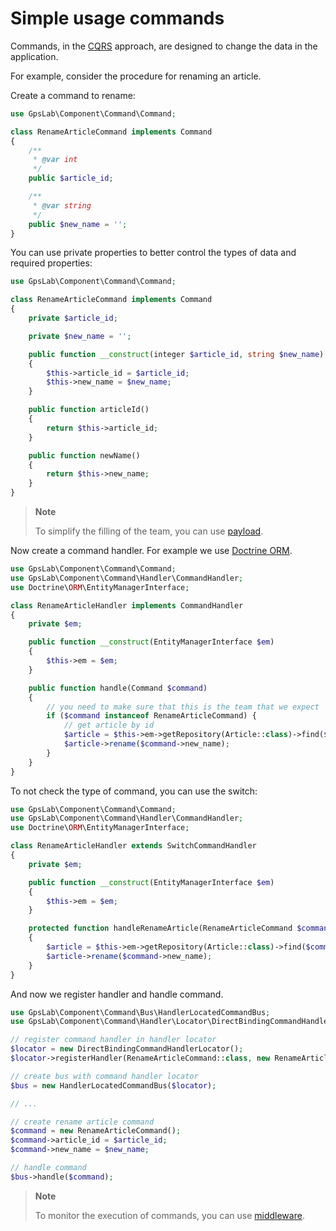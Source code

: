 # Simple usage commands

Commands, in the [CQRS](https://martinfowler.com/bliki/CQRS.html) approach, are designed to change the data in the
application.

For example, consider the procedure for renaming an article.

Create a command to rename:

```php
use GpsLab\Component\Command\Command;

class RenameArticleCommand implements Command
{
    /**
     * @var int
     */
    public $article_id;

    /**
     * @var string
     */
    public $new_name = '';
}
```

You can use private properties to better control the types of data and required properties:

```php
use GpsLab\Component\Command\Command;

class RenameArticleCommand implements Command
{
    private $article_id;

    private $new_name = '';

    public function __construct(integer $article_id, string $new_name)
    {
        $this->article_id = $article_id;
        $this->new_name = $new_name;
    }

    public function articleId()
    {
        return $this->article_id;
    }

    public function newName()
    {
        return $this->new_name;
    }
}
```

> **Note**
>
> To simplify the filling of the team, you can use [payload](https://github.com/gpslab/payload).

Now create a command handler. For example we use [Doctrine ORM](https://github.com/doctrine/doctrine2).

```php
use GpsLab\Component\Command\Command;
use GpsLab\Component\Command\Handler\CommandHandler;
use Doctrine\ORM\EntityManagerInterface;

class RenameArticleHandler implements CommandHandler
{
    private $em;

    public function __construct(EntityManagerInterface $em)
    {
        $this->em = $em;
    }

    public function handle(Command $command)
    {
        // you need to make sure that this is the team that we expect
        if ($command instanceof RenameArticleCommand) {
            // get article by id
            $article = $this->em->getRepository(Article::class)->find($command->article_id);
            $article->rename($command->new_name);
        }
    }
}
```

To not check the type of command, you can use the switch:

```php
use GpsLab\Component\Command\Command;
use GpsLab\Component\Command\Handler\CommandHandler;
use Doctrine\ORM\EntityManagerInterface;

class RenameArticleHandler extends SwitchCommandHandler
{
    private $em;

    public function __construct(EntityManagerInterface $em)
    {
        $this->em = $em;
    }

    protected function handleRenameArticle(RenameArticleCommand $command)
    {
        $article = $this->em->getRepository(Article::class)->find($command->article_id);
        $article->rename($command->new_name);
    }
}
```

And now we register handler and handle command.

```php
use GpsLab\Component\Command\Bus\HandlerLocatedCommandBus;
use GpsLab\Component\Command\Handler\Locator\DirectBindingCommandHandlerLocator;

// register command handler in handler locator
$locator = new DirectBindingCommandHandlerLocator();
$locator->registerHandler(RenameArticleCommand::class, new RenameArticleHandler($em));

// create bus with command handler locator
$bus = new HandlerLocatedCommandBus($locator);

// ...

// create rename article command
$command = new RenameArticleCommand();
$command->article_id = $article_id;
$command->new_name = $new_name;

// handle command
$bus->handle($command);
```

> **Note**
>
> To monitor the execution of commands, you can use [middleware](https://github.com/gpslab/middleware).
